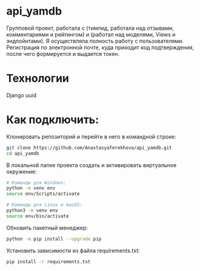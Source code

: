 # api_yamdb
Групповой проект, работала с (тимлид, работала над отзывами, комментариями и рейтингом) и (работал над моделями, Views и эндпойнтами). Я осуществляла полность работу с пользователями. Регистрация по электронной почте, куда приходит код подтверждения, после чего формируется и выдается токен. 

# Технологии
Django
uuid

# Как подключить:
Клонировать репозиторий и перейти в него в командной строке:
```bash
git clone https://github.com/AnastasyaTerekhova/api_yamdb.git
cd api_yamdb
```

В локальной папке проекта создать и активировать виртуальное окружение:
```bash
# Команды для Windows:
python -m venv env
source env/Scripts/activate

# Команды для Linux и macOS:
python3 -m venv env
source env/bin/activate
```

Обновить пакетный менеджер:
```bash
python -m pip install --upgrade pip
```

Установить зависимости из файла requirements.txt:
```bash
pip install -r requirements.txt
```